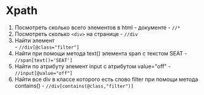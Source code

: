# Xpath
 1. Посмотреть сколько всего элементов в html - документе - `//*`
 2. Посмотреть сколько `<div>` на странице - `//div`
 3. Найти элемент <div class="filter"> - `//div[@class="filter"]`
 4. Найти при помощи метода text() элемента span с текстом SEAT - `//span[text()='SEAT']`
 5. Найти по атрибуту элемент input с атрибутом value="off" - `//input[@value="off"]`
 6. Найти все div в классе которого есть слово filter при помощи метода contains() - `//div[contains(@class,"filter")]`
